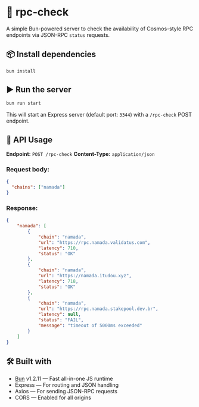 
# 🚀 rpc-check

A simple Bun-powered server to check the availability of Cosmos-style RPC endpoints via JSON-RPC `status` requests.

## 📦 Install dependencies

```bash
bun install
```

## ▶️ Run the server

```bash
bun run start
```

This will start an Express server (default port: `3344`) with a `/rpc-check` POST endpoint.

## 📮 API Usage

**Endpoint:** `POST /rpc-check`
**Content-Type:** `application/json`

### Request body:

```json
{
  "chains": ["namada"]
}
```

### Response:

```json
{
    "namada": [
        {
            "chain": "namada",
            "url": "https://rpc.namada.validatus.com",
            "latency": 710,
            "status": "OK"
        },
        {
            "chain": "namada",
            "url": "https://namada.itudou.xyz",
            "latency": 718,
            "status": "OK"
        },
        {
            "chain": "namada",
            "url": "https://rpc.namada.stakepool.dev.br",
            "latency": null,
            "status": "FAIL",
            "message": "timeout of 5000ms exceeded"
        }
    ]
}
```

## 🛠 Built with

* [Bun](https://bun.sh) v1.2.11 — Fast all-in-one JS runtime
* Express — For routing and JSON handling
* Axios — For sending JSON-RPC requests
* CORS — Enabled for all origins
